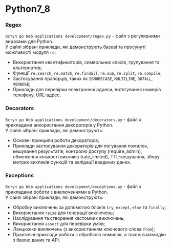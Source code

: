 # Python7_8

### Regex
`Вступ до Web applications development/regex.py` - файл з регулярними виразами для Python.  
У файлі зібрані приклади, які демонструють базові та просунуті можливості модуля `re`:
- Використання квантификаторів, символьних класів, групування та альтернатив;
- Функції `re.search`, `re.match`, `re.findall`, `re.sub`, `re.split`, `re.compile`;
- Застосування прапорців, таких як `IGNORECASE`, `MULTILINE`, `DOTALL`, `VERBOSE`;
- Приклади для перевірки електронної адреси, витягування номерів телефону, URL-адрес.

### Decorators
`Вступ до Web applications development/decorators.py` - файл з прикладами використання декораторів у Python.  
У файлі зібрані приклади, які демонструють:
- Основні принципи роботи декораторів;
- Приклади застосування декораторів для логування помилок, кешування результатів, контролю доступу (require_admin), обмеження кількості викликів (rate_limited), TTL-кешування, збору метрик викликів функцій та валідації введених даних.

### Exceptions
`Вступ до Web applications development/exceptions.py` - файл з прикладами роботи з виключеннями в Python.  
У файлі зібрані приклади, які демонструють:
- Обробку виключень за допомогою блоків `try`, `except`, `else` та `finally`;
- Використання `raise` для генерації виключень;
- Наслідування та створення кастомних виключень;
- Використання `assert` для перевірки умов;
- Ланцюжки виключень (з використанням ключового слова `from`);
- Практичні приклади роботи з обробкою помилок, а також взаємодію з базою даних та API.
